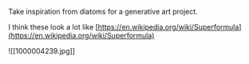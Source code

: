 Take inspiration from diatoms for a generative art project.

I think these look a lot like [https://en.wikipedia.org/wiki/Superformula](https://en.wikipedia.org/wiki/Superformula)

  

![[1000004239.jpg]]
